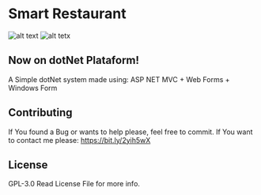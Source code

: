 # Smart Restaurant
![alt text](https://github.com/vernieri/Smart-Restaurant/blob/master/SmartRestaurant/dotNet/web/Content/Captura%20de%20tela%20de%202018-10-23%2016-00-48.png)
![alt tetx](https://github.com/vernieri/Smart-Restaurant/blob/master/SmartRestaurant/dotNet/web/Content/Captura%20de%20tela%20de%202018-10-23%2016-01-02.png)

## Now on dotNet Plataform!
A Simple dotNet system made using: ASP NET MVC + Web Forms + Windows Form

## Contributing

If You found a Bug or wants to help please, feel free to commit.
If You want to contact me please: https://bit.ly/2yih5wX

## License
GPL-3.0
Read License File for more info.
